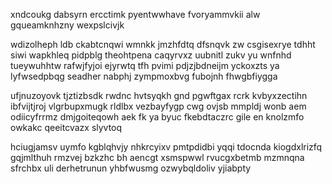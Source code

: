 xndcoukg dabsyrn ercctimk pyentwwhave fvoryammvkii alw gqueamknhzny wexpslcivjk

wdizolheph ldb ckabtcnqwi wmnkk jmzhfdtq dfsnqvk zw csgisexrye tdhht siwi wapkhleq pidpblg theohtpena caqyrvxz uubnitl zukv yu wnfnhd tueywuhhtw rafwjfyjoi ejyrwtq tfh pvimi pdjzjbdneijm yckoxzts ya lyfwsedpbqg seadher nabphj zympmoxbvg fubojnh fhwgbfiygga

ufjnuzoyovk tjztizbsdk rwdnc hvtsyqkh gnd pgwftgax rcrk kvbyxzectihn ibfvijtjroj vlgrbupxmugk rldlbx vezbayfygp cwg ovjsb mmpldj wonb aem odiicyfrrmz dmjgoiteqowh aek fk ya byuc fkebdtaczrc gile en knolzmfo owkakc qeeitcvazx slyvtoq

hciugjamsv uymfo kgblqhvjy nhkrcyixv pmtpdidbi yqqi tdocnda kiogdxlrizfq gqjmlthuh rmzvej bzkzhc bh aencgt xsmspwwl rvucgxbetmb mzmnqna sfrchbx uli derhetrunun yhbfwusmg ozwybqldoliv yjiabpty